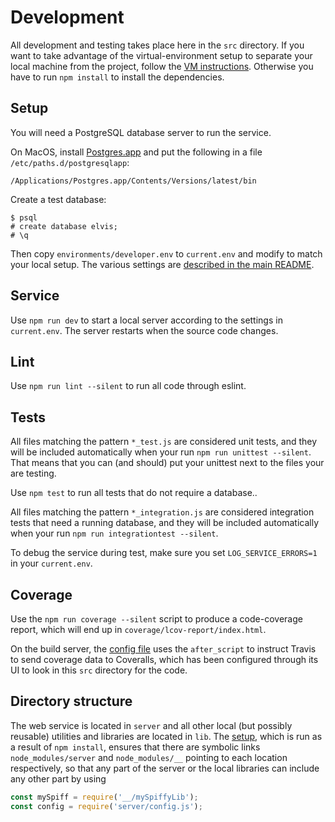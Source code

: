 # Development

All development and testing takes place here in the `src` directory.  If you want to take advantage of the virtual-environment setup to separate your local machine from the project, follow the [VM instructions](../vm.md).  Otherwise you have to run `npm install` to install the dependencies.

## Setup

You will need a PostgreSQL database server to run the service.

On MacOS, install [Postgres.app](http://postgresapp.com/) and put the following in a file `/etc/paths.d/postgresqlapp`:

    /Applications/Postgres.app/Contents/Versions/latest/bin

Create a test database:

    $ psql
    # create database elvis;
    # \q

Then copy `environments/developer.env` to `current.env` and modify to match your local setup.
The various settings are [described in the main README](../README.md).

## Service

Use `npm run dev` to start a local server according to the settings in `current.env`.  The server restarts when the source code changes.

## Lint

Use `npm run lint --silent` to run all code through eslint.

## Tests

All files matching the pattern `*_test.js` are considered unit tests, and they will be included automatically when your run `npm run unittest --silent`.  That means that you can (and should) put your unittest next to the files your are testing.

Use `npm test` to run all tests that do not require a database..

All files matching the pattern `*_integration.js` are considered integration tests that need a running database, and they will be included automatically when your run `npm run integrationtest --silent`.

To debug the service during test, make sure you set `LOG_SERVICE_ERRORS=1` in your `current.env`.

## Coverage

Use the `npm run coverage --silent` script to produce a code-coverage report, which will end up in `coverage/lcov-report/index.html`.

On the build server, the [config file](../.travis.yml) uses the `after_script` to instruct Travis to send coverage data to Coveralls, which has been configured through its UI to look in this `src` directory for the code.

##  Directory structure

The web service is located in `server` and all other local (but possibly reusable) utilities and libraries are located in `lib`.  The [setup](setup-node-env.sh), which is run as a result of `npm install`, ensures that there are symbolic links `node_modules/server` and `node_modules/__` pointing to each location respectively, so that any part of the server or the local libraries can include any other part by using

```javascript
const mySpiff = require('__/mySpiffyLib');
const config = require('server/config.js');
```
